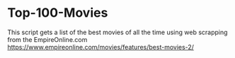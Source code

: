 # Top-100-Movies
This script gets a list of the best movies of all the time using web scrapping from the EmpireOnline.com https://www.empireonline.com/movies/features/best-movies-2/
